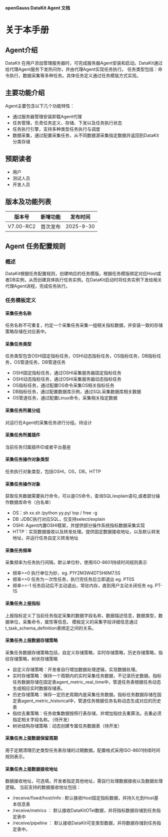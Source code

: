 **openGauss DataKit Agent 文档**

# **关于本手册**

## **Agent介绍**
    
DataKit 在用户添加管理服务器时，可完成服务器Agent安装和启动。DataKit通过给代理Agent服务下发热问你，并由代理Agent实现任务执行。
任务类型包括：命令执行，数据采集等多种任务。具体任务定义通过任务模版方式实现。
## **主要功能介绍**

Agent主要包含以下几个功能特性：

- 通过服务器管理安装卸载Agent代理
- 任务管理，负责任务定义、存储、下发以及任务执行状态
- 任务执行引擎，支持多种类型任务执行与调度
- 数据采集，通过配置采集任务，从不同数据源采集指定数据并返回到DataKit分类存储

## **预期读者**

- 用户
- 测试人员
- 开发人员

## **版本及功能列表**

| **版本号**   | **新增功能** | **发布时间**  |
|-----------| --- |-----------|
| V7.00-RC2 | 首次发布 | 2025-9-30 |

## **Agent 任务配置规则**

### **概述**

DataKit根据任务配置规则，创建响应的任务模版。根据任务模版绑定对应Host或者DB实例，从而创建具体执行任务实例。在DataKit启动时将任务实例下发给相关代理Agent进程，完成任务执行。

### **任务模板定义**
#### 采集任务名称
任务名称不可重复，约定一个采集任务采集一组相关指标数据，并安装一致的存储策略存储在对应表中。
#### 采集任务类型

任务类型包含OSHI固定指标任务，OSHI动态指标任务，OS指标任务，DB指标任务，OS管道任务，DB管道任务
- OSHI固定指标任务，通过OSHI采集服务器固定指标任务
- OSHI动态指标任务，通过OSHI采集服务器动态指标任务
- OS指标任务，通过配置OS命令采集OS相关指标任务
- DB指标任务，通过配置数据库示例，通过SQL采集数据库相关数据
- OS管道任务，通过配置Linux命令，采集相关指定数据
#### 采集任务所属分组
对运行在Agent的采集任务进行分组。待设计
#### 采集任务所属插件
当前任务归属插件ID或者平台基座
#### 采集任务操作对象类型
任务执行对象类型，包括OSHI，OS，DB，HTTP
#### 采集任务操作对象
获取任务数据需要执行命令，可以是OS命令，查询SQL/explain语句,或者部分操作数据库命令（白名单）
- OS：sh xx.sh /python yy.py/ top / free -g 
- DB :JDBC执行对应SQL，仅支持select/explain
- OSHI: Agent内置OSHI框架，并提供部分操作系统指标数据采集实现
- HTTP：实现数据接收以及转发处理。提供固定数据接收地址，以及默认转发地址，并运行任务自定义转发地址
#### 采集任务频率
采集频率为任务执行间隔，默认单位秒，使用ISO-8601持续时间规则表示
- 频率>=0 执行单位为妙，eg. P1Y2M3W4DT5H6M7.5S
- 频率==0 任务为一次性任务，执行完任务后立即退出 eg. PT0S
- 频率==-1 任务启动后不主动退出，常驻内存，直到用户主动关闭任务 eg. PT-1S 
#### 采集任务上报指标
上报指标定义了当前任务指定采集的数据字段名称，数据描述信息，数据类型，数据单位，采集命令，属性等信息。
模板定义的采集字段详细信息通过t_task_schema_definition表绑定之间的关系。
#### 采集任务上报数据存储策略
采集任务数据存储策略包括，自定义存储策略，实时存储策略，历史存储策略，指纹存储策略，树状存储策略

- 自定义存储策略：开发者自行增加数据处理逻辑，实现数据处理。
- 实时存储策略：保持一个周期内的实时采集任务数据，不记录历史数据。指标任务数据存储在固定表agent_metric_real_time中，管道任务表根据任务动态生成相应实时数据存储表。
- 历史存储策略：保存一定历史周期内是采集任务数据。指标任务数据存储在固定表agent_metric_historical中，管道任务根据任务名称动态生成对应的历史表
- 指纹去重策略：任务收集数据按照行表存储，并增加指纹去重算法。去重必须指定相关字段名称。（待开发）
- 树状结构存储策略：动态创建专属任务数据表（待开发）
#### 采集任务上报数据保留周期
用于定期清理历史类型任务表存储的过期数据。配置格式采用ISO-8601持续时间规则表示。

#### 采集任务上报数据接收地址
数据接收地址，可选填。开发者指定其他地址，需自行处理数据接收以及数据处理逻辑。
当前支持的数据接收地址包括：
- /receive/fixed/host/info : 默认接收Host固定指标数据，并持久化到Host基本信息表
- /receive/metrics ： 默认接收DataKitOTel数据，并将指标数据存储到任务指定表中
- /receive/pipeline ： 默认接收DataKit可变类型数据，并将数据存储到任务指定表中。

